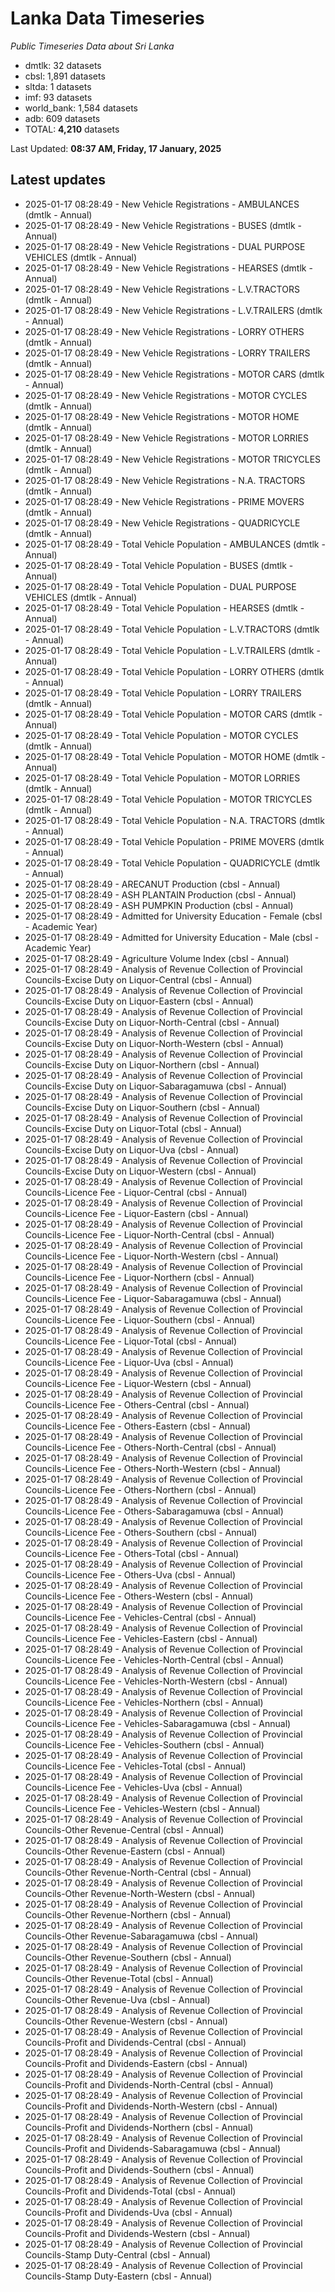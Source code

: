 # Lanka Data Timeseries
*Public Timeseries Data about Sri Lanka*

* dmtlk: 32 datasets
* cbsl: 1,891 datasets
* sltda: 1 datasets
* imf: 93 datasets
* world_bank: 1,584 datasets
* adb: 609 datasets
* TOTAL: **4,210** datasets

Last Updated: **08:37 AM, Friday, 17 January, 2025**

## Latest updates

* 2025-01-17 08:28:49 - New Vehicle Registrations - AMBULANCES (dmtlk - Annual)
* 2025-01-17 08:28:49 - New Vehicle Registrations - BUSES (dmtlk - Annual)
* 2025-01-17 08:28:49 - New Vehicle Registrations - DUAL PURPOSE VEHICLES (dmtlk - Annual)
* 2025-01-17 08:28:49 - New Vehicle Registrations - HEARSES (dmtlk - Annual)
* 2025-01-17 08:28:49 - New Vehicle Registrations - L.V.TRACTORS (dmtlk - Annual)
* 2025-01-17 08:28:49 - New Vehicle Registrations - L.V.TRAILERS (dmtlk - Annual)
* 2025-01-17 08:28:49 - New Vehicle Registrations - LORRY OTHERS (dmtlk - Annual)
* 2025-01-17 08:28:49 - New Vehicle Registrations - LORRY TRAILERS (dmtlk - Annual)
* 2025-01-17 08:28:49 - New Vehicle Registrations - MOTOR CARS (dmtlk - Annual)
* 2025-01-17 08:28:49 - New Vehicle Registrations - MOTOR CYCLES (dmtlk - Annual)
* 2025-01-17 08:28:49 - New Vehicle Registrations - MOTOR HOME (dmtlk - Annual)
* 2025-01-17 08:28:49 - New Vehicle Registrations - MOTOR LORRIES (dmtlk - Annual)
* 2025-01-17 08:28:49 - New Vehicle Registrations - MOTOR TRICYCLES (dmtlk - Annual)
* 2025-01-17 08:28:49 - New Vehicle Registrations - N.A. TRACTORS (dmtlk - Annual)
* 2025-01-17 08:28:49 - New Vehicle Registrations - PRIME MOVERS (dmtlk - Annual)
* 2025-01-17 08:28:49 - New Vehicle Registrations - QUADRICYCLE (dmtlk - Annual)
* 2025-01-17 08:28:49 - Total Vehicle Population - AMBULANCES (dmtlk - Annual)
* 2025-01-17 08:28:49 - Total Vehicle Population - BUSES (dmtlk - Annual)
* 2025-01-17 08:28:49 - Total Vehicle Population - DUAL PURPOSE VEHICLES (dmtlk - Annual)
* 2025-01-17 08:28:49 - Total Vehicle Population - HEARSES (dmtlk - Annual)
* 2025-01-17 08:28:49 - Total Vehicle Population - L.V.TRACTORS (dmtlk - Annual)
* 2025-01-17 08:28:49 - Total Vehicle Population - L.V.TRAILERS (dmtlk - Annual)
* 2025-01-17 08:28:49 - Total Vehicle Population - LORRY OTHERS (dmtlk - Annual)
* 2025-01-17 08:28:49 - Total Vehicle Population - LORRY TRAILERS (dmtlk - Annual)
* 2025-01-17 08:28:49 - Total Vehicle Population - MOTOR CARS (dmtlk - Annual)
* 2025-01-17 08:28:49 - Total Vehicle Population - MOTOR CYCLES (dmtlk - Annual)
* 2025-01-17 08:28:49 - Total Vehicle Population - MOTOR HOME (dmtlk - Annual)
* 2025-01-17 08:28:49 - Total Vehicle Population - MOTOR LORRIES (dmtlk - Annual)
* 2025-01-17 08:28:49 - Total Vehicle Population - MOTOR TRICYCLES (dmtlk - Annual)
* 2025-01-17 08:28:49 - Total Vehicle Population - N.A. TRACTORS (dmtlk - Annual)
* 2025-01-17 08:28:49 - Total Vehicle Population - PRIME MOVERS (dmtlk - Annual)
* 2025-01-17 08:28:49 - Total Vehicle Population - QUADRICYCLE (dmtlk - Annual)
* 2025-01-17 08:28:49 - ARECANUT Production (cbsl - Annual)
* 2025-01-17 08:28:49 - ASH PLANTAIN Production (cbsl - Annual)
* 2025-01-17 08:28:49 - ASH PUMPKIN Production (cbsl - Annual)
* 2025-01-17 08:28:49 - Admitted for University Education - Female (cbsl - Academic Year)
* 2025-01-17 08:28:49 - Admitted for University Education - Male (cbsl - Academic Year)
* 2025-01-17 08:28:49 - Agriculture Volume Index (cbsl - Annual)
* 2025-01-17 08:28:49 - Analysis of Revenue Collection of Provincial Councils-Excise Duty on Liquor-Central (cbsl - Annual)
* 2025-01-17 08:28:49 - Analysis of Revenue Collection of Provincial Councils-Excise Duty on Liquor-Eastern (cbsl - Annual)
* 2025-01-17 08:28:49 - Analysis of Revenue Collection of Provincial Councils-Excise Duty on Liquor-North-Central (cbsl - Annual)
* 2025-01-17 08:28:49 - Analysis of Revenue Collection of Provincial Councils-Excise Duty on Liquor-North-Western (cbsl - Annual)
* 2025-01-17 08:28:49 - Analysis of Revenue Collection of Provincial Councils-Excise Duty on Liquor-Northern (cbsl - Annual)
* 2025-01-17 08:28:49 - Analysis of Revenue Collection of Provincial Councils-Excise Duty on Liquor-Sabaragamuwa (cbsl - Annual)
* 2025-01-17 08:28:49 - Analysis of Revenue Collection of Provincial Councils-Excise Duty on Liquor-Southern (cbsl - Annual)
* 2025-01-17 08:28:49 - Analysis of Revenue Collection of Provincial Councils-Excise Duty on Liquor-Total (cbsl - Annual)
* 2025-01-17 08:28:49 - Analysis of Revenue Collection of Provincial Councils-Excise Duty on Liquor-Uva (cbsl - Annual)
* 2025-01-17 08:28:49 - Analysis of Revenue Collection of Provincial Councils-Excise Duty on Liquor-Western (cbsl - Annual)
* 2025-01-17 08:28:49 - Analysis of Revenue Collection of Provincial Councils-Licence Fee - Liquor-Central (cbsl - Annual)
* 2025-01-17 08:28:49 - Analysis of Revenue Collection of Provincial Councils-Licence Fee - Liquor-Eastern (cbsl - Annual)
* 2025-01-17 08:28:49 - Analysis of Revenue Collection of Provincial Councils-Licence Fee - Liquor-North-Central (cbsl - Annual)
* 2025-01-17 08:28:49 - Analysis of Revenue Collection of Provincial Councils-Licence Fee - Liquor-North-Western (cbsl - Annual)
* 2025-01-17 08:28:49 - Analysis of Revenue Collection of Provincial Councils-Licence Fee - Liquor-Northern (cbsl - Annual)
* 2025-01-17 08:28:49 - Analysis of Revenue Collection of Provincial Councils-Licence Fee - Liquor-Sabaragamuwa (cbsl - Annual)
* 2025-01-17 08:28:49 - Analysis of Revenue Collection of Provincial Councils-Licence Fee - Liquor-Southern (cbsl - Annual)
* 2025-01-17 08:28:49 - Analysis of Revenue Collection of Provincial Councils-Licence Fee - Liquor-Total (cbsl - Annual)
* 2025-01-17 08:28:49 - Analysis of Revenue Collection of Provincial Councils-Licence Fee - Liquor-Uva (cbsl - Annual)
* 2025-01-17 08:28:49 - Analysis of Revenue Collection of Provincial Councils-Licence Fee - Liquor-Western (cbsl - Annual)
* 2025-01-17 08:28:49 - Analysis of Revenue Collection of Provincial Councils-Licence Fee - Others-Central (cbsl - Annual)
* 2025-01-17 08:28:49 - Analysis of Revenue Collection of Provincial Councils-Licence Fee - Others-Eastern (cbsl - Annual)
* 2025-01-17 08:28:49 - Analysis of Revenue Collection of Provincial Councils-Licence Fee - Others-North-Central (cbsl - Annual)
* 2025-01-17 08:28:49 - Analysis of Revenue Collection of Provincial Councils-Licence Fee - Others-North-Western (cbsl - Annual)
* 2025-01-17 08:28:49 - Analysis of Revenue Collection of Provincial Councils-Licence Fee - Others-Northern (cbsl - Annual)
* 2025-01-17 08:28:49 - Analysis of Revenue Collection of Provincial Councils-Licence Fee - Others-Sabaragamuwa (cbsl - Annual)
* 2025-01-17 08:28:49 - Analysis of Revenue Collection of Provincial Councils-Licence Fee - Others-Southern (cbsl - Annual)
* 2025-01-17 08:28:49 - Analysis of Revenue Collection of Provincial Councils-Licence Fee - Others-Total (cbsl - Annual)
* 2025-01-17 08:28:49 - Analysis of Revenue Collection of Provincial Councils-Licence Fee - Others-Uva (cbsl - Annual)
* 2025-01-17 08:28:49 - Analysis of Revenue Collection of Provincial Councils-Licence Fee - Others-Western (cbsl - Annual)
* 2025-01-17 08:28:49 - Analysis of Revenue Collection of Provincial Councils-Licence Fee - Vehicles-Central (cbsl - Annual)
* 2025-01-17 08:28:49 - Analysis of Revenue Collection of Provincial Councils-Licence Fee - Vehicles-Eastern (cbsl - Annual)
* 2025-01-17 08:28:49 - Analysis of Revenue Collection of Provincial Councils-Licence Fee - Vehicles-North-Central (cbsl - Annual)
* 2025-01-17 08:28:49 - Analysis of Revenue Collection of Provincial Councils-Licence Fee - Vehicles-North-Western (cbsl - Annual)
* 2025-01-17 08:28:49 - Analysis of Revenue Collection of Provincial Councils-Licence Fee - Vehicles-Northern (cbsl - Annual)
* 2025-01-17 08:28:49 - Analysis of Revenue Collection of Provincial Councils-Licence Fee - Vehicles-Sabaragamuwa (cbsl - Annual)
* 2025-01-17 08:28:49 - Analysis of Revenue Collection of Provincial Councils-Licence Fee - Vehicles-Southern (cbsl - Annual)
* 2025-01-17 08:28:49 - Analysis of Revenue Collection of Provincial Councils-Licence Fee - Vehicles-Total (cbsl - Annual)
* 2025-01-17 08:28:49 - Analysis of Revenue Collection of Provincial Councils-Licence Fee - Vehicles-Uva (cbsl - Annual)
* 2025-01-17 08:28:49 - Analysis of Revenue Collection of Provincial Councils-Licence Fee - Vehicles-Western (cbsl - Annual)
* 2025-01-17 08:28:49 - Analysis of Revenue Collection of Provincial Councils-Other Revenue-Central (cbsl - Annual)
* 2025-01-17 08:28:49 - Analysis of Revenue Collection of Provincial Councils-Other Revenue-Eastern (cbsl - Annual)
* 2025-01-17 08:28:49 - Analysis of Revenue Collection of Provincial Councils-Other Revenue-North-Central (cbsl - Annual)
* 2025-01-17 08:28:49 - Analysis of Revenue Collection of Provincial Councils-Other Revenue-North-Western (cbsl - Annual)
* 2025-01-17 08:28:49 - Analysis of Revenue Collection of Provincial Councils-Other Revenue-Northern (cbsl - Annual)
* 2025-01-17 08:28:49 - Analysis of Revenue Collection of Provincial Councils-Other Revenue-Sabaragamuwa (cbsl - Annual)
* 2025-01-17 08:28:49 - Analysis of Revenue Collection of Provincial Councils-Other Revenue-Southern (cbsl - Annual)
* 2025-01-17 08:28:49 - Analysis of Revenue Collection of Provincial Councils-Other Revenue-Total (cbsl - Annual)
* 2025-01-17 08:28:49 - Analysis of Revenue Collection of Provincial Councils-Other Revenue-Uva (cbsl - Annual)
* 2025-01-17 08:28:49 - Analysis of Revenue Collection of Provincial Councils-Other Revenue-Western (cbsl - Annual)
* 2025-01-17 08:28:49 - Analysis of Revenue Collection of Provincial Councils-Profit and Dividends-Central (cbsl - Annual)
* 2025-01-17 08:28:49 - Analysis of Revenue Collection of Provincial Councils-Profit and Dividends-Eastern (cbsl - Annual)
* 2025-01-17 08:28:49 - Analysis of Revenue Collection of Provincial Councils-Profit and Dividends-North-Central (cbsl - Annual)
* 2025-01-17 08:28:49 - Analysis of Revenue Collection of Provincial Councils-Profit and Dividends-North-Western (cbsl - Annual)
* 2025-01-17 08:28:49 - Analysis of Revenue Collection of Provincial Councils-Profit and Dividends-Northern (cbsl - Annual)
* 2025-01-17 08:28:49 - Analysis of Revenue Collection of Provincial Councils-Profit and Dividends-Sabaragamuwa (cbsl - Annual)
* 2025-01-17 08:28:49 - Analysis of Revenue Collection of Provincial Councils-Profit and Dividends-Southern (cbsl - Annual)
* 2025-01-17 08:28:49 - Analysis of Revenue Collection of Provincial Councils-Profit and Dividends-Total (cbsl - Annual)
* 2025-01-17 08:28:49 - Analysis of Revenue Collection of Provincial Councils-Profit and Dividends-Uva (cbsl - Annual)
* 2025-01-17 08:28:49 - Analysis of Revenue Collection of Provincial Councils-Profit and Dividends-Western (cbsl - Annual)
* 2025-01-17 08:28:49 - Analysis of Revenue Collection of Provincial Councils-Stamp Duty-Central (cbsl - Annual)
* 2025-01-17 08:28:49 - Analysis of Revenue Collection of Provincial Councils-Stamp Duty-Eastern (cbsl - Annual)